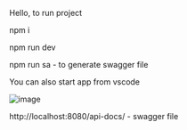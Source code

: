 Hello,
to run project

npm i

npm run dev

npm run sa - to generate swagger file

You can also start app from vscode

![image](https://user-images.githubusercontent.com/16467415/229203181-700a9c53-fed9-4e97-ab94-3f3feed229f4.png)

http://localhost:8080/api-docs/ - swagger file



